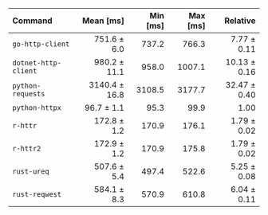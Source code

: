 | Command | Mean [ms] | Min [ms] | Max [ms] | Relative |
|:---|---:|---:|---:|---:|
| `go-http-client` | 751.6 ± 6.0 | 737.2 | 766.3 | 7.77 ± 0.11 |
| `dotnet-http-client` | 980.2 ± 11.1 | 958.0 | 1007.1 | 10.13 ± 0.16 |
| `python-requests` | 3140.4 ± 16.8 | 3108.5 | 3177.7 | 32.47 ± 0.40 |
| `python-httpx` | 96.7 ± 1.1 | 95.3 | 99.9 | 1.00 |
| `r-httr` | 172.8 ± 1.2 | 170.9 | 176.1 | 1.79 ± 0.02 |
| `r-httr2` | 172.9 ± 1.2 | 170.9 | 175.8 | 1.79 ± 0.02 |
| `rust-ureq` | 507.6 ± 5.4 | 497.4 | 522.6 | 5.25 ± 0.08 |
| `rust-reqwest` | 584.1 ± 8.3 | 570.9 | 610.8 | 6.04 ± 0.11 |
